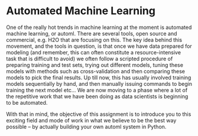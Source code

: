 # Automated Machine Learning

One of the really hot trends in machine learning at the moment is automated machine learning, or automl. There are several tools, open source and commercial, e.g. H2O that are focusing on this. The key idea behind this movement, and the tools in question, is that once we have data prepared for modeling (and remember, this can often constitute a resource-intensive task that is difficult to avoid) we often follow a scripted procedure of preparing training and test sets, trying out different models, tuning these models with methods such as cross-validation and then comparing these models to pick the final results. Up till now, this has usually involved training models sequentially by hand, and then manually issuing commands to begin training the next model etc… We are now moving to a phase where a lot of the repetitive work that we have been doing as data scientists is beginning to be automated.

With that in mind, the objective of this assignment is to introduce you to this exciting field and mode of work in what we believe to be the best way possible – by actually building your own automl system in Python.
